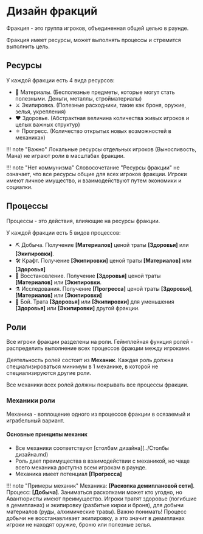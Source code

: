 # Дизайн фракций

Фракция - это группа игроков, объединенная общей целью в раунде.

Фракция имеет ресурсы, может выполнять процессы и стремится выполнить цель.

## Ресурсы
У каждой фракции есть 4 вида ресурсов:

- 💎 Материалы. (Бесполезные предметы, которые могут стать полезными. Деньги, металлы, стройматериалы)
- ⚔️ Экипировка. (Полезные расходники, такие как броня, оружие, зелья, укрепления)
- ❤️ Здоровье. (Абстрактная величина количества живых игроков и целых важных структур)
- ⚛️ Прогресс. (Количество открытых новых возможностей в механиках)

!!! note "Важно"
	Локальные ресурсы отдельных игроков (Выносливость, Мана) не играют роли в масштабах фракции.

!!! note "Нет коммунизма"
	Словосочетание "Ресурсы фракции" не означает, что все ресурсы общие для всех игроков фракции. Игроки имеют личное имущество, и взаимодействуют путем экономики и социалки.

## Процессы
Процессы - это действия, влияющие на ресурсы фракции.

У каждой фракции есть 5 видов процессов:

- ⛏️ Добыча. Получение **[Материалов]** ценой траты **[Здоровья]** или **[Экипировки]**.
- 🛠️ Крафт. Получение **[Экипировки]** ценой траты **[Материалов]** или **[Здоровья]**
- 💊 Восстановление. Получение **[Здоровья]** ценой траты **[Материалов]** или **[Экипировки**.
- ⚗️ Исследования. Получение **[Прогресса]** ценой траты **[Здоровья]**, **[Материалов]** или **[Экипировки]**
- 🔪 Бой. Трата **[Здоровья]** или **[Экипировки]** для уменьшения **[Здоровья]** или **[Экипировки]** другой фракции.

## Роли
Все игроки фракции разделены на роли.
Геймплейная функция ролей - распределить выполнение всех процессов фракции между игроками.

Деятельность ролей состоит из **Механик**.
Каждая роль должна специализироваться минимум в 1 механике, в которой не специализируются другие роли.

Все механики всех ролей должны покрывать все процессы фракции.

### Механики роли
Механика - воплощение одного из процессов фракции в осязаемый и играбельный вариант.

#### Основные принципы механик
- Все механики соответствуют [столбам дизайна](../Столбы дизайна.md)
- Роль дает преимущества в взаимодействии с механикой, но чаще всего механика доступна всем игрокам в раунде.
- Механика имеет потенциал **[Прогресса]**

!!! note "Примеры механик"
	Механика: **[Раскопка демиплановой сети]**. Процесс: **[Добыча]**. Заниматься раскопками может кто угодно, но Авантюристы имеют преимущество. Игроки тратят здоровье (погибшие в демипланах) и экипировку (разбитые кирки и броня), для добычи материалов (руды, алхимические травы). Важно понимать! Процесс добычи не восстанавливает экипировку, а это значит в демипланах игроки не находят оружие, броню или полезные зелья.
